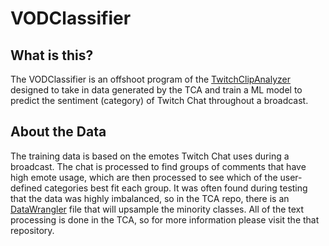 # VODClassifier

## What is this?
The VODClassifier is an offshoot program of the [TwitchClipAnalyzer](https://github.com/KilometersFan/TwitchClipAnalyzer) designed to take in data generated by the TCA and train a ML model to predict the sentiment (category) of Twitch Chat throughout a broadcast.

## About the Data
The training data is based on the emotes Twitch Chat uses during a broadcast. The chat is processed to find groups of comments that have high emote usage, which are then processed to see which of the user-defined categories best fit each group. It was often found during testing that the data was highly imbalanced, so in the TCA repo, there is an [DataWrangler](https://github.com/KilometersFan/TwitchClipAnalyzer/blob/epic/2021-refactor/ClipBot/DataWrangler.py) file that will upsample the minority classes. All of the text processing is done in the TCA, so for more information please visit the that repository.
